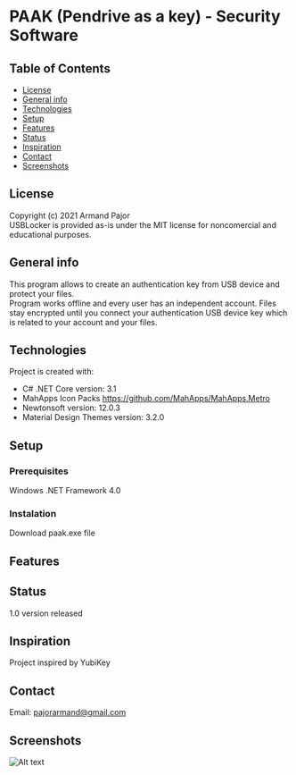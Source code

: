 # PAAK (Pendrive as a key) - Security Software
## Table of Contents
* [License](#License)
* [General info](#general-info)
* [Technologies](#technologies)
* [Setup](#setup)
* [Features](#features)
* [Status](#status)
* [Inspiration](#inspiration)
* [Contact](#contact)
* [Screenshots](#screenshots)

## License
Copyright (c) 2021 Armand Pajor  
USBLocker is provided as-is under the MIT license for noncomercial and educational purposes.

## General info
This program allows to create an authentication key from USB device and protect your files.  
Program works offline and every user has an independent account.
Files stay encrypted until you connect your authentication USB device key which is related to your account and your files.  
	
## Technologies
Project is created with:
* C# .NET Core version: 3.1
* MahApps Icon Packs https://github.com/MahApps/MahApps.Metro
* Newtonsoft version: 12.0.3
* Material Design Themes version: 3.2.0
	
## Setup
### Prerequisites
Windows .NET Framework 4.0

### Instalation
Download paak.exe file
	
## Features


## Status
1.0 version released

## Inspiration
Project inspired by YubiKey

## Contact
Email: pajorarmand@gmail.com

## Screenshots
![Alt text]()

